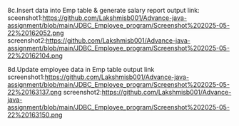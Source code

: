 8c.Insert data into Emp table & generate salary report output link: sceenshot1:https://github.com/Lakshmisb001/Advance-java-assignment/blob/main/JDBC_Employee_program/Screenshot%202025-05-22%20162052.png
screenshot2:https://github.com/Lakshmisb001/Advance-java-assignment/blob/main/JDBC_Employee_program/Screenshot%202025-05-22%20162104.png

8d.Update employee data in Emp table output link screenshot1:https://github.com/Lakshmisb001/Advance-java-assignment/blob/main/JDBC_Employee_program/Screenshot%202025-05-22%20163137.png
screenshot2:https://github.com/Lakshmisb001/Advance-java-assignment/blob/main/JDBC_Employee_program/Screenshot%202025-05-22%20163150.png
